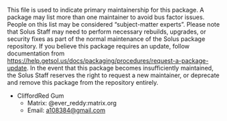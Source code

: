 This file is used to indicate primary maintainership for this package. A package may list more than one maintainer to avoid bus factor issues. People on this list may be considered “subject-matter experts”. Please note that Solus Staff may need to perform necessary rebuilds, upgrades, or security fixes as part of the normal maintenance of the Solus package repository. If you believe this package requires an update, follow documentation from https://help.getsol.us/docs/packaging/procedures/request-a-package-update. In the event that this package becomes insufficiently maintained, the Solus Staff reserves the right to request a new maintainer, or deprecate and remove this package from the repository entirely.

- CliffordRed Gum
  - Matrix: @ever_reddy:matrix.org 
  - Email: a108384@gmail.com
